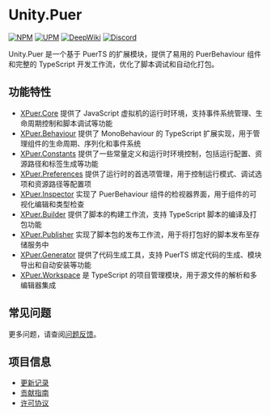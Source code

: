 # Unity.Puer

[![NPM](https://img.shields.io/npm/v/io.eframework.unity.puer?label=NPM&logo=npm)](https://www.npmjs.com/package/io.eframework.unity.puer)
[![UPM](https://img.shields.io/npm/v/io.eframework.unity.puer?label=UPM&logo=unity&registry_uri=https://package.openupm.com)](https://openupm.com/packages/io.eframework.unity.puer)
[![DeepWiki](https://img.shields.io/badge/DeepWiki-Explore-blue)](https://deepwiki.com/eframework-io/Unity.Puer)
[![Discord](https://img.shields.io/discord/1422114598835851286?label=Discord&logo=discord)](https://discord.gg/XMPx2wXSz3)

Unity.Puer 是一个基于 PuerTS 的扩展模块，提供了易用的 PuerBehaviour 组件和完整的 TypeScript 开发工作流，优化了脚本调试和自动化打包。

## 功能特性

- [XPuer.Core](Documentation~/XPuer.Core.md) 提供了 JavaScript 虚拟机的运行时环境，支持事件系统管理、生命周期控制和脚本调试等功能
- [XPuer.Behaviour](Documentation~/XPuer.Behaviour.md) 提供了 MonoBehaviour 的 TypeScript 扩展实现，用于管理组件的生命周期、序列化和事件系统
- [XPuer.Constants](Documentation~/XPuer.Constants.md) 提供了一些常量定义和运行时环境控制，包括运行配置、资源路径和标签生成等功能
- [XPuer.Preferences](Documentation~/XPuer.Preferences.md) 提供了运行时的首选项管理，用于控制运行模式、调试选项和资源路径等配置项
- [XPuer.Inspector](Documentation~/XPuer.Inspector.md) 实现了 PuerBehaviour 组件的检视器界面，用于组件的可视化编辑和类型检查
- [XPuer.Builder](Documentation~/XPuer.Builder.md) 提供了脚本的构建工作流，支持 TypeScript 脚本的编译及打包功能
- [XPuer.Publisher](Documentation~/XPuer.Publisher.md) 实现了脚本包的发布工作流，用于将打包好的脚本发布至存储服务中
- [XPuer.Generator](Documentation~/XPuer.Generator.md) 提供了代码生成工具，支持 PuerTS 绑定代码的生成、模块导出和自动安装等功能
- [XPuer.Workspace](Documentation~/XPuer.Workspace.md) 是 TypeScript 的项目管理模块，用于源文件的解析和多编辑器集成

## 常见问题

更多问题，请查阅[问题反馈](CONTRIBUTING.md#问题反馈)。

## 项目信息

- [更新记录](CHANGELOG.md)
- [贡献指南](CONTRIBUTING.md)
- [许可协议](LICENSE.md)